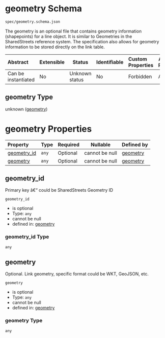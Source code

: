 # geometry Schema

```txt
spec/geometry.schema.json
```

The geometry is an optional file that contains geometry information (shapepoints) for a line object. It is similar to Geometries in the SharedStreets reference system. The specification also allows for geometry information to be stored directly on the link table.


| Abstract            | Extensible | Status         | Identifiable | Custom Properties | Additional Properties | Access Restrictions | Defined In                                                                    |
| :------------------ | ---------- | -------------- | ------------ | :---------------- | --------------------- | ------------------- | ----------------------------------------------------------------------------- |
| Can be instantiated | No         | Unknown status | No           | Forbidden         | Allowed               | none                | [geometry.schema.json](../../out/geometry.schema.json "open original schema") |

## geometry Type

unknown ([geometry](geometry.md))

# geometry Properties

| Property                    | Type  | Required | Nullable       | Defined by                                                                                         |
| :-------------------------- | ----- | -------- | -------------- | :------------------------------------------------------------------------------------------------- |
| [geometry_id](#geometry_id) | `any` | Optional | cannot be null | [geometry](geometry-properties-geometry_id.md "spec/geometry.schema.json#/properties/geometry_id") |
| [geometry](#geometry)       | `any` | Optional | cannot be null | [geometry](geometry-properties-geometry.md "spec/geometry.schema.json#/properties/geometry")       |

## geometry_id

Primary key â€“ could be SharedStreets Geometry ID


`geometry_id`

-   is optional
-   Type: `any`
-   cannot be null
-   defined in: [geometry](geometry-properties-geometry_id.md "spec/geometry.schema.json#/properties/geometry_id")

### geometry_id Type

`any`

## geometry

Optional. Link geometry, specific format could be WKT, GeoJSON, etc.


`geometry`

-   is optional
-   Type: `any`
-   cannot be null
-   defined in: [geometry](geometry-properties-geometry.md "spec/geometry.schema.json#/properties/geometry")

### geometry Type

`any`
